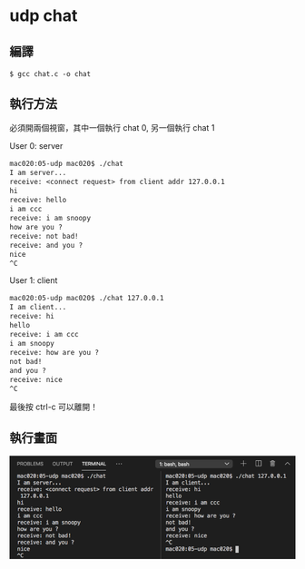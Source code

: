 # udp chat


## 編譯

```
$ gcc chat.c -o chat
```

## 執行方法

必須開兩個視窗，其中一個執行 chat 0, 另一個執行 chat 1

User 0: server

```
mac020:05-udp mac020$ ./chat
I am server...
receive: <connect request> from client addr 127.0.0.1
hi
receive: hello
i am ccc
receive: i am snoopy
how are you ?
receive: not bad!
receive: and you ?
nice
^C
```

User 1: client

```
mac020:05-udp mac020$ ./chat 127.0.0.1
I am client...
receive: hi
hello
receive: i am ccc
i am snoopy
receive: how are you ?
not bad!
and you ?
receive: nice
^C
```

最後按 ctrl-c 可以離開！

## 執行畫面

![](./chat.png)
